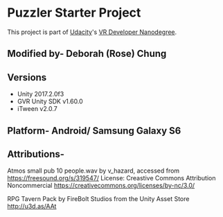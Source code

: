# Puzzler Starter Project

This project is part of [Udacity](https://www.udacity.com "Udacity - Be in demand")'s [VR Developer Nanodegree](https://www.udacity.com/course/vr-developer-nanodegree--nd017).



## Modified by- Deborah (Rose) Chung

## Versions
- Unity 2017.2.0f3
- GVR Unity SDK v1.60.0
- iTween v2.0.7

## Platform- Android/ Samsung Galaxy S6

## Attributions- 
Atmos small pub 10 people.wav by v_hazard, accessed from https://freesound.org/s/319547/  License: Creastive Commons Attribution Noncommercial https://creativecommons.org/licenses/by-nc/3.0/

RPG Tavern Pack by FireBolt Studios from the Unity Asset Store http://u3d.as/AAt
